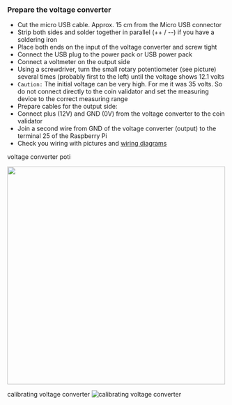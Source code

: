 ### Prepare the voltage converter

- Cut the micro USB cable. Approx. 15 cm from the Micro USB connector
- Strip both sides and solder together in parallel (++ / --) if you have a soldering iron
- Place both ends on the input of the voltage converter and screw tight
- Connect the USB plug to the power pack or USB power pack
- Connect a voltmeter on the output side
- Using a screwdriver, turn the small rotary potentiometer (see picture) several times (probably first to the left) until the voltage shows 12.1 volts
- `Caution:` The initial voltage can be very high. For me it was 35 volts. So do not connect directly to the coin validator and set the measuring device to the correct measuring range
- Prepare cables for the output side:
- Connect plus (12V) and GND (0V) from the voltage converter to the coin validator
- Join a second wire from GND of the voltage converter (output) to the terminal 25 of the Raspberry Pi
- Check you wiring with pictures and [wiring diagrams](wiring.md)

voltage converter poti

<img src="https://i.imgur.com/yI1NpMJ.jpg" width="500">

calibrating voltage converter
![calibrating voltage converter](https://i.imgur.com/Xc1TAGF.jpg)



